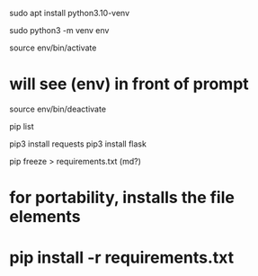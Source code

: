 

sudo apt install python3.10-venv

sudo python3 -m venv env

source env/bin/activate
  # will see (env) in front of prompt
  source env/bin/deactivate

pip list

pip3 install requests
pip3 install flask

pip freeze > requirements.txt (md?)
# for portability, installs the file elements
# pip install -r requirements.txt



